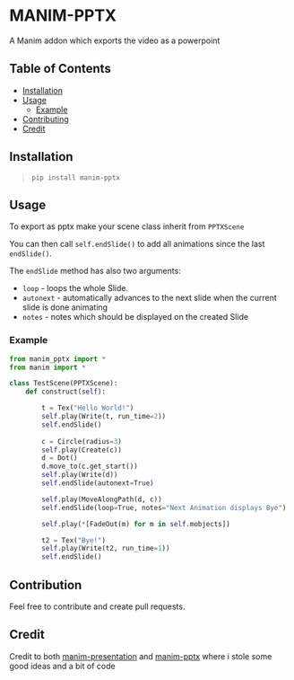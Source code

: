 # MANIM-PPTX

A Manim addon which exports the video as a powerpoint

## Table of Contents

-  [Installation](#installation)
-  [Usage](#usage)
    -  [Example](#example)
-  [Contributing](#contributing)
-  [Credit](#credit)

## Installation

> ``pip install manim-pptx``

## Usage

To export as pptx make your scene class inherit from `PPTXScene`

You can then call `self.endSlide()` to add all animations since the last `endSlide()`.

The `endSlide` method has also two arguments:

- `loop` - loops the whole Slide.
- `autonext` - automatically advances to the next slide when the current slide is done animating
- `notes` - notes which should be displayed on the created Slide

### Example

```python
from manim_pptx import *
from manim import *

class TestScene(PPTXScene):
    def construct(self):

        t = Tex("Hello World!")
        self.play(Write(t, run_time=2))
        self.endSlide()
        
        c = Circle(radius=3)
        self.play(Create(c))
        d = Dot()
        d.move_to(c.get_start())
        self.play(Write(d))
        self.endSlide(autonext=True)

        self.play(MoveAlongPath(d, c))
        self.endSlide(loop=True, notes="Next Animation displays Bye")

        self.play(*[FadeOut(m) for m in self.mobjects])

        t2 = Tex("Bye!")
        self.play(Write(t2, run_time=1))
        self.endSlide()
```

## Contribution

Feel free to contribute and create pull requests.

## Credit
Credit to both [manim-presentation](https://github.com/galatolofederico/manim-presentation) and [manim-pptx](https://github.com/yoshiask/manim-pptx) where i stole some good ideas and a bit of code